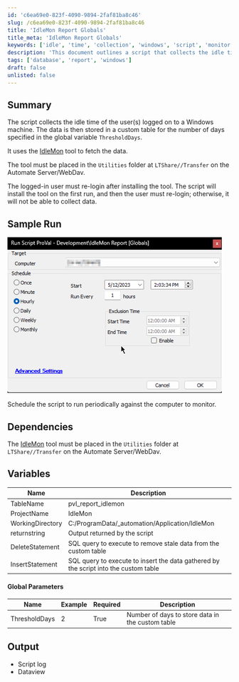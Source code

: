 ```yaml
---
id: 'c6ea69e0-823f-4090-9894-2faf81ba8c46'
slug: /c6ea69e0-823f-4090-9894-2faf81ba8c46
title: 'IdleMon Report Globals'
title_meta: 'IdleMon Report Globals'
keywords: ['idle', 'time', 'collection', 'windows', 'script', 'monitor']
description: 'This document outlines a script that collects the idle time of users logged on to a Windows machine. The data is stored in a custom table for a specified number of days, utilizing the IdleMon tool for data collection. Instructions for installation and scheduling are provided.'
tags: ['database', 'report', 'windows']
draft: false
unlisted: false
---
```


## Summary

The script collects the idle time of the user(s) logged on to a Windows machine. The data is then stored in a custom table for the number of days specified in the global variable `ThresholdDays`.

It uses the [IdleMon](https://proval.itglue.com/DOC-5078775-12641582) tool to fetch the data.

The tool must be placed in the `Utilities` folder at `LTShare//Transfer` on the Automate Server/WebDav.

The logged-in user must re-login after installing the tool. The script will install the tool on the first run, and then the user must re-login; otherwise, it will not be able to collect data.

## Sample Run

![Sample Run](../../../static/img/IdleMon-Report-Globals/image_1.png)

Schedule the script to run periodically against the computer to monitor.

## Dependencies

The [IdleMon](https://proval.itglue.com/DOC-5078775-12641582) tool must be placed in the `Utilities` folder at `LTShare//Transfer` on the Automate Server/WebDav.

## Variables

| Name              | Description                                                      |
|-------------------|------------------------------------------------------------------|
| TableName         | pvl_report_idlemon                                              |
| ProjectName       | IdleMon                                                         |
| WorkingDirectory   | C:/ProgramData/_automation/Application/IdleMon                  |
| returnstring      | Output returned by the script                                    |
| DeleteStatement   | SQL query to execute to remove stale data from the custom table |
| InsertStatement   | SQL query to execute to insert the data gathered by the script into the custom table |

#### Global Parameters

| Name          | Example | Required | Description                                      |
|---------------|---------|----------|--------------------------------------------------|
| ThresholdDays | 2       | True     | Number of days to store data in the custom table |

## Output

- Script log
- Dataview



